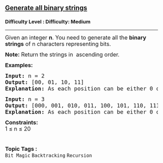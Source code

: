 <h2><a href="https://www.geeksforgeeks.org/problems/generate-all-binary-strings/1?_gl=1*1253kl1*_up*MQ..*_gs*MQ..&gclid=CjwKCAjw--K_BhB5EiwAuwYoylK5XzDwQqyzmbeNyd6lbwEki04LPSPJ3QfSMrU-U2MbFA0DRoegrBoCPiYQAvD_BwE&gbraid=0AAAAAC9yBkDs_DoJKxMS1sI6NNYmbwb_h">Generate all binary strings</a></h2><h3>Difficulty Level : Difficulty: Medium</h3><hr><div class="problems_problem_content__Xm_eO"><p><span style="font-size: 18px;">Given an integer <strong>n</strong>.&nbsp;You need to generate all the <strong>binary strings</strong> of n characters representing bits.</span></p>
<p><span style="font-size: 18px;"><strong>Note:</strong> Return the strings in&nbsp;&nbsp;ascending order.</span></p>
<p><span style="font-size: 18px;"><strong>Examples:</strong></span></p>
<pre><span style="font-size: 18px;"><strong style="font-size: 18px;">Input: </strong><span style="font-size: 18px;">n = 2</span><strong style="font-size: 18px;">
Output: </strong><span style="font-size: 18px;">[00, 01, 10, 11]</span><strong style="font-size: 18px;">
Explanation: </strong><span style="font-size: 18px;">As each position can be either 0 or 1, the total possible combinations are 4.</span></span></pre>
<pre><span style="font-size: 18px;"><strong>Input: </strong>n = 3
<strong>Output: </strong>[000, 001, 010, 011, 100, 101, 110, 111]
<strong>Explanation:</strong> As each position can be either 0 or 1, the total possible combinations are 8.</span></pre>
<p><span style="font-size: 18px;"><strong>Constraints:</strong><br>1 ≤ n ≤ 20</span></p></div><br><p><span style=font-size:18px><strong>Topic Tags : </strong><br><code>Bit Magic</code>&nbsp;<code>Backtracking</code>&nbsp;<code>Recursion</code>&nbsp;
